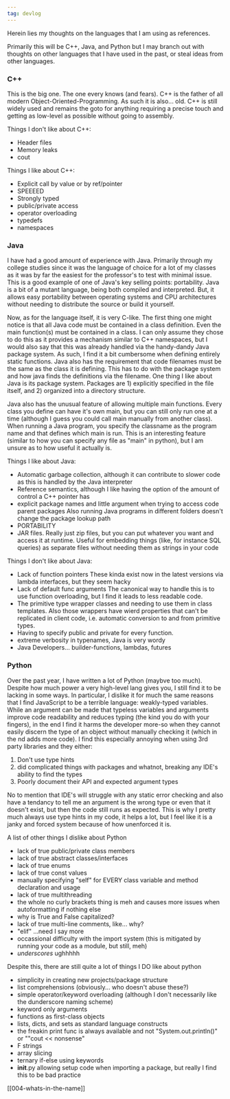 ```yaml
---
tag: devlog
---
```


Herein lies my thoughts on the languages that I am using as references.

Primarily this will be C++, Java, and Python but I may branch out with thoughts on other languages that I have used in the past, or steal ideas from other languages.


### C++
This is the big one. The one every knows (and fears). C++ is the father of all modern Object-Oriented-Programming. As such it is also... old. C++ is still widely used and remains the goto for anything requiring a precise touch and getting as low-level as possible without going to assembly.

Things I don't like about C++:
* Header files
* Memory leaks
* cout

Things I like about C++:
* Explicit call by value or by ref/pointer
* SPEEEED
* Strongly typed
* public/private access
* operator overloading
* typedefs
* namespaces

### Java
I have had a good amount of experience with Java. Primarily through my college studies since it was the language of choice for a lot of my classes as it was by far the easiest for the professor's to test with minimal issue. This is a good example of one of Java's key selling points: portability. Java is a bit of a mutant language, being both compiled and interpreted. But, it allows easy portability between operating systems and CPU architectures without needing to distribute the source or build it yourself.

Now, as for the language itself, it is very C-like. The first thing one might notice is that all Java code must be contained in a class definition. Even the main function(s) must be contained in a class. I can only assume they chose to do this as it provides a mechanism similar to C++ namespaces, but I would also say that this was already handled via the handy-dandy Java package system. As such, I find it a bit cumbersome when defining entirely static functions. Java also has the requirement that code filenames must be the same as the class it is defining. This has to do with the package system and how java finds the definitions via the filename. One thing I like about Java is its package system. Packages are 1) explicitly specified in the file itself, and 2) organized into a directory structure.

Java also has the unusual feature of allowing multiple main functions. Every class you define can have it's own main, but you can still only run one at a time (although I guess you could call main manually from another class). When running a Java program, you specify the classname as the program name and that defines which main is run. This is an interesting feature (similar to how you can specify any file as "main" in python), but I am unsure as to how useful it actually is.


Things I like about Java:
* Automatic garbage collection, although it can contribute to slower code as this is handled by the Java interpreter
* Reference semantics, although I like having the option of the amount of control a C++ pointer has
* explicit package names and little argument when trying to access code parent packages
	Also running Java programs in different folders doesn't change the package lookup path
* PORTABILITY
* JAR files. Really just zip files, but you can put whatever you want and access it at runtime. Useful for embedding things (like, for instance SQL queries) as separate files without needing them as strings in your code


Things I don't like about Java:
* Lack of function pointers
	These kinda exist now in the latest versions via lambda interfaces, but they seem hacky
* Lack of default func arguments
	The canonical way to handle this is to use function overloading, but I find it leads to less readable code.
* The primitive type wrapper classes and needing to use them in class templates. Also those wrappers have wierd properties that can't be replicated in client code, i.e. automatic conversion to and from primitive types. 
* Having to specify public and private for every function.
* extreme verbosity in typenames, Java is very wordy
* Java Developers... builder-functions, lambdas, futures

### Python
Over the past year, I have written a lot of Python (maybve too much). Despite how much power a very high-level lang gives you, I still find it to be lacking in some ways. In particular, I dislike it for much the same reasons that I find JavaScript to be a terrible language: weakly-typed variables. While an argument can be made that typeless variables and arguments improve code readability and reduces typing (the kind you do with your fingers), in the end I find it harms the developer more-so when they cannot easily discern the type of an object without manually checking it (which in the nd adds more code). I find this especially annoying when using 3rd party libraries and they either:
  1) Don't use type hints
  2) did complicated things with packages and whatnot, breaking any IDE's ability to find the types
  3) Poorly document their API and expected argument types

No to mention that IDE's will struggle with any static error checking and also have a tendancy to tell me an argument is the wrong type or even that it doesn't exist, but then the code still runs as expected. This is why I pretty much always use type hints in my code, it helps a lot, but I feel like it is a janky and forced system because of how unenforced it is.

A list of other things I dislike about Python
* lack of true public/private class members
* lack of true abstract classes/interfaces
* lack of true enums
* lack of true const values
* manually specifying "self" for EVERY class variable and method declaration and usage
* lack of true multithreading
* the whole no curly brackets thing is meh and causes more issues when autoformatting if nothing else
* why is True and False capitalized?
* lack of true multi-line comments, like... why?
* "elif" ...need I say more
* occassional difficulty with the import system (this is mitigated by running your code as a module, but still, meh)
* *underscores* ughhhhh

Despite this, there are still quite a lot of things I DO like about python
* simplicity in creating new projects/package structure
* list comprehensions (obviously... who doesn't abuse these?)
* simple operator/keyword overloading (although I don't necessarily like the dunderscore naming scheme)
* keyword only arguments
* functions as first-class objects
* lists, dicts, and sets as standard language constructs
* the freakin print func is always available and not "System.out.println()" or ""cout << nonsense"
* F strings
* array slicing
* ternary if-else using keywords
* __init__.py allowing setup code when importing a package, but really I find this to be bad practice

[[004-whats-in-the-name]]
